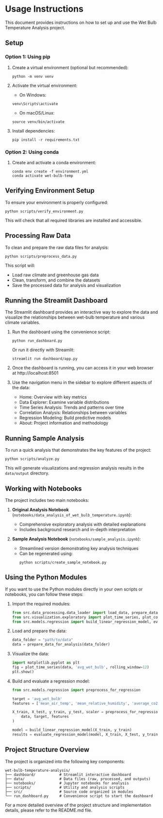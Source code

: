 # Usage Instructions

This document provides instructions on how to set up and use the Wet Bulb Temperature Analysis project.

## Setup

### Option 1: Using pip

1. Create a virtual environment (optional but recommended):
   ```
   python -m venv venv
   ```

2. Activate the virtual environment:
   - On Windows:
   ```
   venv\Scripts\activate
   ```
   - On macOS/Linux:
   ```
   source venv/bin/activate
   ```

3. Install dependencies:
   ```
   pip install -r requirements.txt
   ```

### Option 2: Using conda

1. Create and activate a conda environment:
   ```
   conda env create -f environment.yml
   conda activate wet-bulb-temp
   ```

## Verifying Environment Setup

To ensure your environment is properly configured:

```
python scripts/verify_environment.py
```

This will check that all required libraries are installed and accessible.

## Processing Raw Data

To clean and prepare the raw data files for analysis:

```
python scripts/preprocess_data.py
```

This script will:
- Load raw climate and greenhouse gas data
- Clean, transform, and combine the datasets
- Save the processed data for analysis and visualization

## Running the Streamlit Dashboard

The Streamlit dashboard provides an interactive way to explore the data and visualize the relationships between wet-bulb temperature and various climate variables.

1. Run the dashboard using the convenience script:
   ```
   python run_dashboard.py
   ```

   Or run it directly with Streamlit:
   ```
   streamlit run dashboard/app.py
   ```

2. Once the dashboard is running, you can access it in your web browser at http://localhost:8501

3. Use the navigation menu in the sidebar to explore different aspects of the data:
   - Home: Overview with key metrics
   - Data Explorer: Examine variable distributions
   - Time Series Analysis: Trends and patterns over time
   - Correlation Analysis: Relationships between variables
   - Regression Modeling: Build predictive models
   - About: Project information and methodology

## Running Sample Analysis

To run a quick analysis that demonstrates the key features of the project:

```
python scripts/analyze.py
```

This will generate visualizations and regression analysis results in the `data/output` directory.

## Working with Notebooks

The project includes two main notebooks:

1. **Original Analysis Notebook** (`notebooks/data_analysis_of_wet_bulb_temperature.ipynb`):
   - Comprehensive exploratory analysis with detailed explanations
   - Includes background research and in-depth interpretation

2. **Sample Analysis Notebook** (`notebooks/sample_analysis.ipynb`):
   - Streamlined version demonstrating key analysis techniques
   - Can be regenerated using:
     ```
     python scripts/create_sample_notebook.py
     ```

## Using the Python Modules

If you want to use the Python modules directly in your own scripts or notebooks, you can follow these steps:

1. Import the required modules:
   ```python
   from src.data_processing.data_loader import load_data, prepare_data_for_analysis
   from src.visualization.exploratory import plot_time_series, plot_correlation_matrix
   from src.models.regression import build_linear_regression_model, evaluate_regression_model
   ```

2. Load and prepare the data:
   ```python
   data_folder = "path/to/data"
   data = prepare_data_for_analysis(data_folder)
   ```

3. Visualize the data:
   ```python
   import matplotlib.pyplot as plt
   fig = plot_time_series(data, 'avg_wet_bulb', rolling_window=12)
   plt.show()
   ```

4. Build and evaluate a regression model:
   ```python
   from src.models.regression import preprocess_for_regression
   
   target = 'avg_wet_bulb'
   features = ['mean_air_temp', 'mean_relative_humidity', 'average_co2']
   
   X_train, X_test, y_train, y_test, scaler = preprocess_for_regression(
       data, target, features
   )
   
   model = build_linear_regression_model(X_train, y_train)
   results = evaluate_regression_model(model, X_train, X_test, y_train, y_test, features)
   ```

## Project Structure Overview

The project is organized into the following key components:

```
wet-bulb-temperature-analysis/
├── dashboard/           # Streamlit interactive dashboard
├── data/                # Data files (raw, processed, and outputs)
├── notebooks/           # Jupyter notebooks for analysis
├── scripts/             # Utility and analysis scripts
├── src/                 # Source code organized in modules
└── run_dashboard.py     # Convenience script to start the dashboard
```

For a more detailed overview of the project structure and implementation details, please refer to the README.md file.
